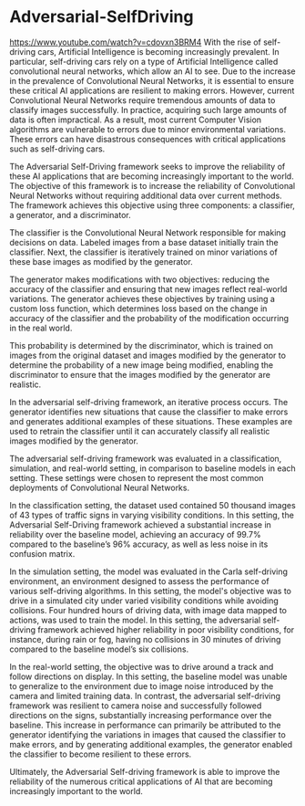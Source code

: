 # Adversarial-SelfDriving
https://www.youtube.com/watch?v=cdovxn3BRM4
With the rise of self-driving cars, Artificial Intelligence is becoming increasingly prevalent. In particular, self-driving cars rely on a type of Artificial Intelligence called convolutional neural networks, which allow an AI to see. Due to the increase in the prevalence of Convolutional Neural Networks, it is essential to ensure these critical AI applications are resilient to making errors. However, current Convolutional Neural Networks require tremendous amounts of data to classify images successfully. In practice, acquiring such large amounts of data is often impractical. As a result, most current Computer Vision algorithms are vulnerable to errors due to minor environmental variations. These errors can have disastrous consequences with critical applications such as self-driving cars.

The Adversarial Self-Driving framework seeks to improve the reliability of these AI applications that are becoming increasingly important to the world. The objective of this framework is to increase the reliability of Convolutional Neural Networks without requiring additional data over current methods. The framework achieves this objective using three components: a classifier, a generator, and a discriminator.

The classifier is the Convolutional Neural Network responsible for making decisions on data. Labeled images from a base dataset initially train the classifier. Next, the classifier is iteratively trained on minor variations of these base images as modified by the generator.

The generator makes modifications with two objectives: reducing the accuracy of the classifier and ensuring that new images reflect real-world variations. The generator achieves these objectives by training using a custom loss function, which determines loss based on the change in accuracy of the classifier and the probability of the modification occurring in the real world.

This probability is determined by the discriminator, which is trained on images from the original dataset and images modified by the generator to determine the probability of a new image being modified, enabling the discriminator to ensure that the images modified by the generator are realistic.

In the adversarial self-driving framework, an iterative process occurs. The generator identifies new situations that cause the classifier to make errors and generates additional examples of these situations. These examples are used to retrain the classifier until it can accurately classify all realistic images modified by the generator.

The adversarial self-driving framework was evaluated in a classification, simulation, and real-world setting, in comparison to baseline models in each setting. These settings were chosen to represent the most common deployments of Convolutional Neural Networks.

In the classification setting, the dataset used contained 50 thousand images of 43 types of traffic signs in varying visibility conditions. In this setting, the Adversarial Self-Driving framework achieved a substantial increase in reliability over the baseline model, achieving an accuracy of 99.7% compared to the baseline’s 96% accuracy, as well as less noise in its confusion matrix.

In the simulation setting, the model was evaluated in the Carla self-driving environment, an environment designed to assess the performance of various self-driving algorithms. In this setting, the model's objective was to drive in a simulated city under varied visibility conditions while avoiding collisions. Four hundred hours of driving data, with image data mapped to actions, was used to train the model. In this setting, the adversarial self-driving framework achieved higher reliability in poor visibility conditions, for instance, during rain or fog, having no collisions in 30 minutes of driving compared to the baseline model’s six collisions.

In the real-world setting, the objective was to drive around a track and follow directions on display. In this setting, the baseline model was unable to generalize to the environment due to image noise introduced by the camera and limited training data. In contrast, the adversarial self-driving framework was resilient to camera noise and successfully followed directions on the signs, substantially increasing performance over the baseline. This increase in performance can primarily be attributed to the generator identifying the variations in images that caused the classifier to make errors, and by generating additional examples, the generator enabled the classifier to become resilient to these errors.

Ultimately, the Adversarial Self-driving framework is able to improve the reliability of the numerous critical applications of AI that are becoming increasingly important to the world.


